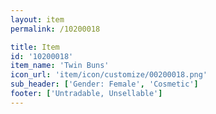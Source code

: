 ```yaml
---
layout: item
permalink: /10200018

title: Item
id: '10200018'
item_name: 'Twin Buns'
icon_url: 'item/icon/customize/00200018.png'
sub_header: ['Gender: Female', 'Cosmetic']
footer: ['Untradable, Unsellable']
---
```


